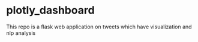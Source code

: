 # plotly_dashboard
 This repo is a flask web application on tweets which have visualization and nlp analysis
